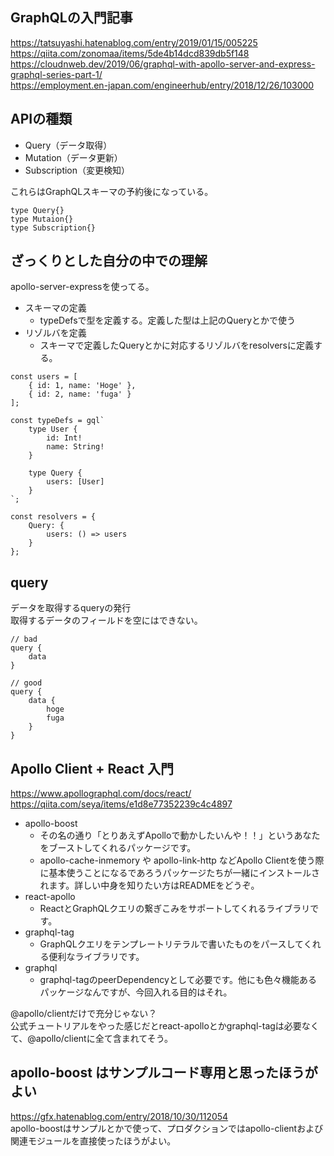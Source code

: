 ## GraphQLの入門記事
https://tatsuyashi.hatenablog.com/entry/2019/01/15/005225  
https://qiita.com/zonomaa/items/5de4b14dcd839db5f148  
https://cloudnweb.dev/2019/06/graphql-with-apollo-server-and-express-graphql-series-part-1/  
https://employment.en-japan.com/engineerhub/entry/2018/12/26/103000  

## APIの種類

- Query（データ取得）
- Mutation（データ更新）
- Subscription（変更検知）

これらはGraphQLスキーマの予約後になっている。  
```
type Query{}
type Mutaion{}
type Subscription{}
```

## ざっくりとした自分の中での理解
apollo-server-expressを使ってる。  

- スキーマの定義
	- typeDefsで型を定義する。定義した型は上記のQueryとかで使う
- リゾルバを定義
	- スキーマで定義したQueryとかに対応するリゾルバをresolversに定義する。

```
const users = [
	{ id: 1, name: 'Hoge' },
	{ id: 2, name: 'fuga' }
];

const typeDefs = gql`
	type User {
		id: Int!
		name: String!
	}
	
	type Query {
		users: [User]
	}
`;

const resolvers = {
	Query: {
		users: () => users
	}
};
```

## query
データを取得するqueryの発行  
取得するデータのフィールドを空にはできない。  
```
// bad
query {
	data
}

// good
query {
	data {
		hoge
		fuga
	}
}
```

## Apollo Client + React 入門
https://www.apollographql.com/docs/react/  
https://qiita.com/seya/items/e1d8e77352239c4c4897  

- apollo-boost
	- その名の通り「とりあえずApolloで動かしたいんや！！」というあなたをブーストしてくれるパッケージです。
	- apollo-cache-inmemory や apollo-link-http などApollo Clientを使う際に基本使うことになるであろうパッケージたちが一緒にインストールされます。詳しい中身を知りたい方はREADMEをどうぞ。
- react-apollo
	- ReactとGraphQLクエリの繋ぎこみをサポートしてくれるライブラリです。
- graphql-tag
	- GraphQLクエリをテンプレートリテラルで書いたものをパースしてくれる便利なライブラリです。
- graphql
	- graphql-tagのpeerDependencyとして必要です。他にも色々機能あるパッケージなんですが、今回入れる目的はそれ。

@apollo/clientだけで充分じゃない？  
公式チュートリアルをやった感じだとreact-apolloとかgraphql-tagは必要なくて、@apollo/clientに全て含まれてそう。

## apollo-boost はサンプルコード専用と思ったほうがよい
https://gfx.hatenablog.com/entry/2018/10/30/112054  
apollo-boostはサンプルとかで使って、プロダクションではapollo-clientおよび関連モジュールを直接使ったほうがよい。  
